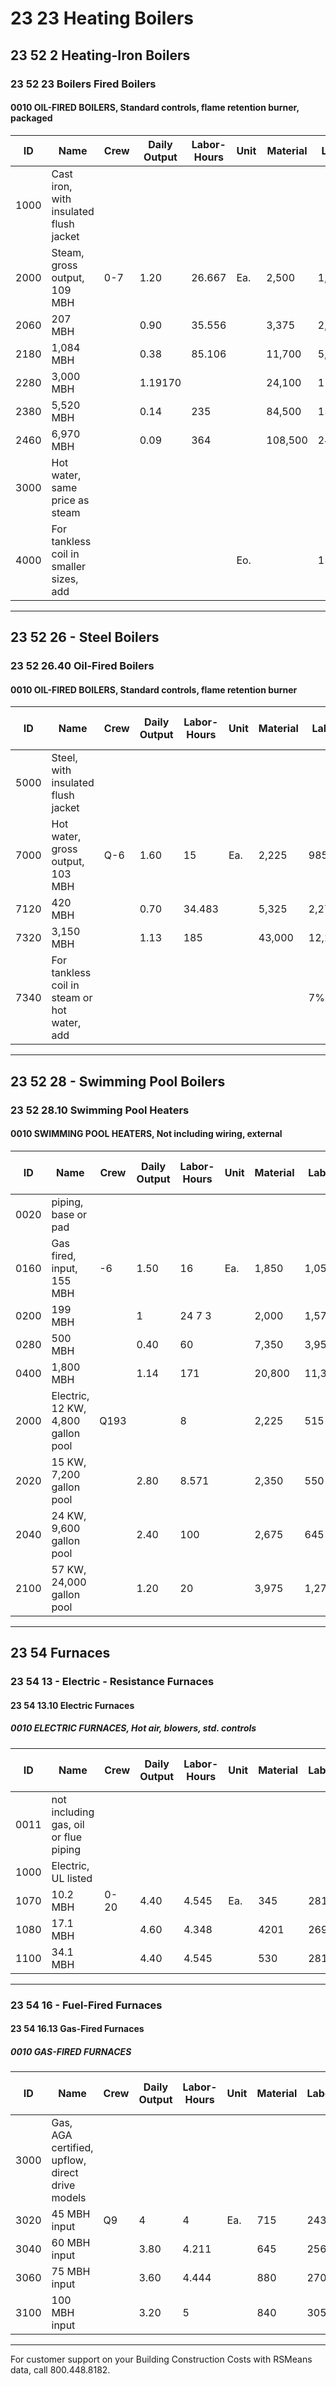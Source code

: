 # 23 23 Heating Boilers

## 23 52 2 Heating-Iron Boilers

### 23 52 23 Boilers Fired Boilers

#### 0010 OIL-FIRED BOILERS, Standard controls, flame retention burner, packaged

| ID    | Name                                                                 | Crew | Daily Output | Labor-Hours | Unit | Material | Labor | Equipment | Total  | Total Incl O&P |
|-------|----------------------------------------------------------------------|------|--------------|-------------|------|----------|-------|-----------|--------|---------------|
| 1000  | Cast iron, with insulated flush jacket                               |      |              |             |      |          |       |           |        |               |
| 2000  | Steam, gross output, 109 MBH                                         | 0-7  | 1.20         | 26.667      | Ea.  | 2,500    | 1,775 |           | 4,275  | 5,425         |
| 2060  | 207 MBH                                                              |      | 0.90         | 35.556      |      | 3,375    | 2,375 |           | 5,750  | 7,275         |
| 2180  | 1,084 MBH                                                            |      | 0.38         | 85.106      |      | 11,700   | 5,700 |           | 17,400 | 21,400        |
| 2280  | 3,000 MBH                                                            |      | 1.19170      |             |      | 24,100   | 11,400|           | 35,500 | 43,500        |
| 2380  | 5,520 MBH                                                            |      | 0.14         | 235         |      | 84,500   | 15,800|           | 100,300| 116,500       |
| 2460  | 6,970 MBH                                                            |      | 0.09         | 364         |      | 108,500  | 24,300|           | 132,800| 156,000       |
| 3000  | Hot water, same price as steam                                       |      |              |             |      |          |       |           |        |               |
| 4000  | For tankless coil in smaller sizes, add                              |      |              |             | Eo.  |          | 15%   |           |        |               |

---

## 23 52 26 - Steel Boilers

### 23 52 26.40 Oil-Fired Boilers

#### 0010 OIL-FIRED BOILERS, Standard controls, flame retention burner

| ID    | Name                                                                 | Crew | Daily Output | Labor-Hours | Unit | Material | Labor | Equipment | Total  | Total Incl O&P |
|-------|----------------------------------------------------------------------|------|--------------|-------------|------|----------|-------|-----------|--------|---------------|
| 5000  | Steel, with insulated flush jacket                                   |      |              |             |      |          |       |           |        |               |
| 7000  | Hot water, gross output, 103 MBH                                     | Q-6  | 1.60         | 15          | Ea.  | 2,225    | 985   |           | 3,210  | 3,925         |
| 7120  | 420 MBH                                                              |      | 0.70         | 34.483      |      | 5,325    | 2,275 |           | 7,600  | 9,225         |
| 7320  | 3,150 MBH                                                            |      | 1.13         | 185         |      | 43,000   | 12,100|           | 55,100 | 65,500        |
| 7340  | For tankless coil in steam or hot water, add                         |      |              |             |      |          | 7%    |           |        |               |

---

## 23 52 28 - Swimming Pool Boilers

### 23 52 28.10 Swimming Pool Heaters

#### 0010 SWIMMING POOL HEATERS, Not including wiring, external

| ID    | Name                                                                 | Crew | Daily Output | Labor-Hours | Unit | Material | Labor | Equipment | Total  | Total Incl O&P |
|-------|----------------------------------------------------------------------|------|--------------|-------------|------|----------|-------|-----------|--------|---------------|
| 0020  | piping, base or pad                                                  |      |              |             |      |          |       |           |        |               |
| 0160  | Gas fired, input, 155 MBH                                            | -6   | 1.50         | 16          | Ea.  | 1,850    | 1,050 |           | 2,900  | 3,625         |
| 0200  | 199 MBH                                                              |      | 1            | 24 7 3      |      | 2,000    | 1,575 |           | 3,575  | 4,550         |
| 0280  | 500 MBH                                                              |      | 0.40         | 60          |      | 7,350    | 3,950 |           | 11,300 | 14,000        |
| 0400  | 1,800 MBH                                                            |      | 1.14         | 171         |      | 20,800   | 11,300|           | 32,100 | 39,700        |
| 2000  | Electric, 12 KW, 4,800 gallon pool                                   | Q193 |              | 8           |      | 2,225    | 515   |           | 2,740  | 3,225         |
| 2020  | 15 KW, 7,200 gallon pool                                             |      | 2.80         | 8.571       |      | 2,350    | 550   |           | 2,900  | 3,400         |
| 2040  | 24 KW, 9,600 gallon pool                                             |      | 2.40         | 100         |      | 2,675    | 645   |           | 3,320  | 3,900         |
| 2100  | 57 KW, 24,000 gallon pool                                            |      | 1.20         | 20          |      | 3,975    | 1,275 |           | 5,250  | 6,300         |

---

## 23 54 Furnaces

### 23 54 13 - Electric - Resistance Furnaces

#### 23 54 13.10 Electric Furnaces

##### 0010 ELECTRIC FURNACES, Hot air, blowers, std. controls

| ID    | Name                                                                 | Crew | Daily Output | Labor-Hours | Unit | Material | Labor | Equipment | Total  | Total Incl O&P |
|-------|----------------------------------------------------------------------|------|--------------|-------------|------|----------|-------|-----------|--------|---------------|
| 0011  | not including gas, oil or flue piping                                |      |              |             |      |          |       |           |        |               |
| 1000  | Electric, UL listed                                                  |      |              |             |      |          |       |           |        |               |
| 1070  | 10.2 MBH                                                             | 0-20 | 4.40         | 4.545       | Ea.  | 345      | 281   |           | 626    | 800           |
| 1080  | 17.1 MBH                                                             |      | 4.60         | 4.348       |      | 4201     | 269   |           | 689    | 870           |
| 1100  | 34.1 MBH                                                             |      | 4.40         | 4.545       |      | 530      | 281   |           | 811    | 1,000         |

---

### 23 54 16 - Fuel-Fired Furnaces

#### 23 54 16.13 Gas-Fired Furnaces

##### 0010 GAS-FIRED FURNACES

| ID    | Name                                                                 | Crew | Daily Output | Labor-Hours | Unit | Material | Labor | Equipment | Total  | Total Incl O&P |
|-------|----------------------------------------------------------------------|------|--------------|-------------|------|----------|-------|-----------|--------|---------------|
| 3000  | Gas, AGA certified, upflow, direct drive models                      |      |              |             |      |          |       |           |        |               |
| 3020  | 45 MBH input                                                         | Q9   | 4            | 4           | Ea.  | 715      | 243   |           | 958    | 1,150         |
| 3040  | 60 MBH input                                                         |      | 3.80         | 4.211       |      | 645      | 256   |           | 901    | 1,100         |
| 3060  | 75 MBH input                                                         |      | 3.60         | 4.444       |      | 880      | 270   |           | 1,150  | 1,375         |
| 3100  | 100 MBH input                                                        |      | 3.20         | 5           |      | 840      | 305   |           | 1,145  | 1,375         |

---

For customer support on your Building Construction Costs with RSMeans data, call 800.448.8182.